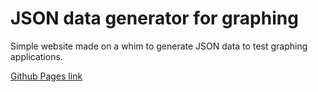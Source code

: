 # JSON data generator for graphing

Simple website made on a whim to generate JSON data to test graphing applications.

[Github Pages link](https://ntanck.github.io/JSON-graph-gen/)
